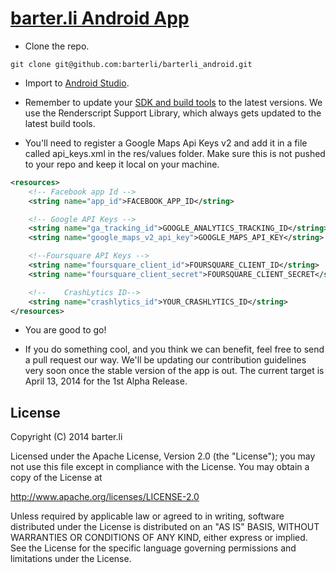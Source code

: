 [barter.li Android App][1]
=====================

- Clone the repo. 

```
git clone git@github.com:barterli/barterli_android.git
```

- Import to [Android Studio][2].

- Remember to update your [SDK and build tools][3] to the latest versions. We use the Renderscript Support Library, which always gets updated to the latest build tools.

- You'll need to register a Google Maps Api Keys v2 and add it in a file called api_keys.xml in the res/values folder. Make sure this is not pushed to your repo and keep it local on your machine.

```xml
<resources>
    <!-- Facebook app Id -->
    <string name="app_id">FACEBOOK_APP_ID</string>

    <!-- Google API Keys -->
    <string name="ga_tracking_id">GOOGLE_ANALYTICS_TRACKING_ID</string>
    <string name="google_maps_v2_api_key">GOOGLE_MAPS_API_KEY</string>

    <!--Foursquare API Keys -->
    <string name="foursquare_client_id">FOURSQUARE_CLIENT_ID</string>
    <string name="foursquare_client_secret">FOURSQUARE_CLIENT_SECRET</string>

    <!--    CrashLytics ID-->
    <string name="crashlytics_id">YOUR_CRASHLYTICS_ID</string>
</resources>
```

- You are good to go!

- If you do something cool, and you think we can benefit, feel free to send a pull request our way. We'll be updating our contribution guidelines very soon once the stable version of the app is out. The current target is April 13, 2014 for the 1st Alpha Release.

## License

Copyright (C) 2014 barter.li

Licensed under the Apache License, Version 2.0 (the "License");
you may not use this file except in compliance with the License.
You may obtain a copy of the License at

http://www.apache.org/licenses/LICENSE-2.0

Unless required by applicable law or agreed to in writing, software
distributed under the License is distributed on an "AS IS" BASIS,
WITHOUT WARRANTIES OR CONDITIONS OF ANY KIND, either express or implied.
See the License for the specific language governing permissions and
limitations under the License.

[1]: https://play.google.com/store/apps/details?id=li.barter
[2]: https://developer.android.com/sdk/installing/studio.html
[3]: https://developer.android.com/tools/sdk/tools-notes.html
